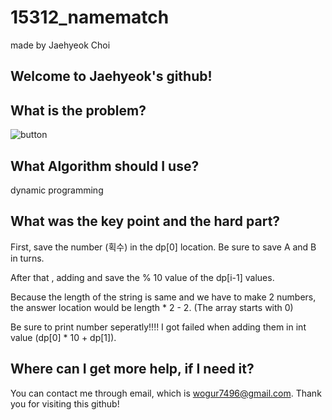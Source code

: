 # 15312_namematch

made by Jaehyeok Choi

## Welcome to Jaehyeok's github!

## What is the problem?

![button](https://github.com/Choi-JaeHyeok-21500749/15312_namematch/blob/main/15312_pro.PNG)

## What Algorithm should I use?

dynamic programming

## What was the key point and the hard part?

First, save the number (획수) in the dp[0] location. Be sure to save A and B in turns.

After that , adding and save the % 10 value of the dp[i-1] values.

Because the length of the string is same and we have to make 2 numbers, the answer location would be length * 2 - 2. (The array starts with 0)

Be sure to print number seperatly!!!! I got failed when adding them in int value (dp[0] * 10 + dp[1]).

## Where can I get more help, if I need it?

You can contact me through email, which is wogur7496@gmail.com.
Thank you for visiting this github!


